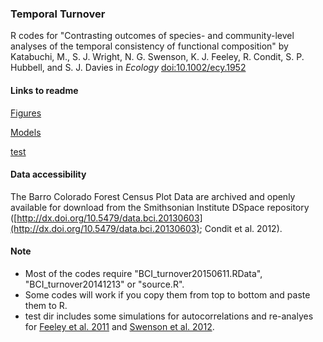 ### Temporal Turnover

R codes for "Contrasting outcomes of species- and community-level analyses of the temporal consistency of functional composition" by Katabuchi, M., S. J. Wright, N. G. Swenson, K. J. Feeley, R. Condit, S. P. Hubbell, and S. J. Davies in *Ecology* [doi:10.1002/ecy.1952](http://onlinelibrary.wiley.com/doi/10.1002/ecy.1952/full)

#### Links to readme

[Figures](https://github.com/mattocci27/TurnoverBCImain/blob/master/ModelCode/MODEL.md)

[Models](https://github.com/mattocci27/TurnoverBCImain/blob/master/FigCode/FIG.md)

[test](https://github.com/mattocci27/TurnoverBCImain/blob/master/test/TEST.md)

#### Data accessibility

The Barro Colorado Forest Census Plot Data are archived and openly available for download from the Smithsonian Institute DSpace repository ([http://dx.doi.org/10.5479/data.bci.20130603](http://dx.doi.org/10.5479/data.bci.20130603); Condit et al. 2012).

#### Note

- Most of the codes require "BCI_turnover20150611.RData", "BCI_turnover20141213" or "source.R".
- Some codes will work if you copy them from top to bottom and paste them to R.
- test dir includes some simulations for autocorrelations and re-analyes for [Feeley et al. 2011](http://onlinelibrary.wiley.com/doi/10.1890/10-0724.1/abstract) and [Swenson et al. 2012](http://onlinelibrary.wiley.com/doi/10.1890/11-1180.1/abstract).
